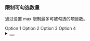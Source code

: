 ### 限制可勾选数量

通过设置 <yc-tag>max</yc-tag> 限制最多可被勾选的项目数。

<div class="cell-demo vp-raw">
  <yc-space
    direction="vertical"
    size="large">
    <yc-checkbox-group
      :max="2"
      v-model="value1"
      :options="plainOptions" />
    <yc-checkbox-group
      :max="2"
      :default-value="['1']">
      <yc-checkbox
        value="1"
        disabled
        >Option 1</yc-checkbox
      >
      <yc-checkbox value="2">Option 2</yc-checkbox>
      <yc-checkbox value="3">Option 3</yc-checkbox>
      <yc-checkbox value="4">Option 4</yc-checkbox>
    </yc-checkbox-group>
  </yc-space>
</div>

<script setup>
import { ref } from 'vue';
const value1 = ref(['Plain 1']);
const plainOptions = ['Plain 1', 'Plain 2', 'Plain 3', 'Plain 4'];
</script>
<details>

<summary>
 <button class="code-btn"  >
    <icon-code />
 </button>
</summary>

```vue
<template>
  <yc-space
    direction="vertical"
    size="large">
    <yc-checkbox-group
      :max="2"
      v-model="value1"
      :options="plainOptions" />
    <yc-checkbox-group
      :max="2"
      :default-value="['1']">
      <yc-checkbox
        value="1"
        disabled
        >Option 1</yc-checkbox
      >
      <yc-checkbox value="2">Option 2</yc-checkbox>
      <yc-checkbox value="3">Option 3</yc-checkbox>
      <yc-checkbox value="4">Option 4</yc-checkbox>
    </yc-checkbox-group>
  </yc-space>
</template>

<script setup>
import { ref } from 'vue';
const value1 = ref(['Plain 1']);
const plainOptions = ['Plain 1', 'Plain 2', 'Plain 3', 'Plain 4'];
</script>
```

</details>
